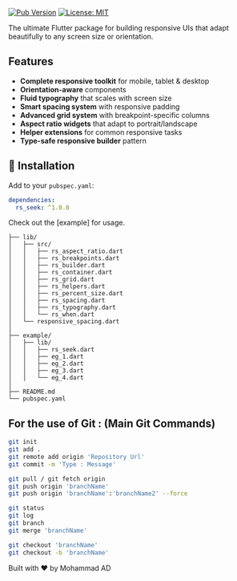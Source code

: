 [![Pub Version](https://img.shields.io/pub/v/rs_seek)](https://pub.dev/packages/rs_seek)
[![License: MIT](https://img.shields.io/badge/License-MIT-yellow.svg)](https://opensource.org/licenses/MIT)

The ultimate Flutter package for building responsive UIs that adapt beautifully to any screen size or orientation.

##  Features

- **Complete responsive toolkit** for mobile, tablet & desktop
- **Orientation-aware** components
- **Fluid typography** that scales with screen size
- **Smart spacing system** with responsive padding
- **Advanced grid system** with breakpoint-specific columns
- **Aspect ratio widgets** that adapt to portrait/landscape
- **Helper extensions** for common responsive tasks
- **Type-safe responsive builder** pattern

## 🚀 Installation

Add to your `pubspec.yaml`:

```yaml
dependencies:
  rs_seek: ^1.0.0
```
Check out the [example] for usage.
````Structure
├── lib/
│   ├── src/
│   │   ├── rs_aspect_ratio.dart
│   │   ├── rs_breakpoints.dart
│   │   ├── rs_builder.dart
│   │   ├── rs_container.dart
│   │   ├── rs_grid.dart
│   │   ├── rs_helpers.dart
│   │   ├── rs_percent_size.dart
│   │   ├── rs_spacing.dart
│   │   ├── rs_typography.dart
│   │   └── rs_when.dart
│   └── responsive_spacing.dart
│
├── example/
│   ├── lib/
│   │   ├── rs_seek.dart
│   │   ├── eg_1.dart
│   │   ├── eg_2.dart
│   │   ├── eg_3.dart
│   │   └── eg_4.dart
│
├── README.md
└── pubspec.yaml
````


## For the use of Git : (Main Git Commands)

```bash
git init
git add .
git remote add origin 'Repository Url'
git commit -m 'Type : Message'

git pull / git fetch origin
git push origin 'branchName'
git push origin 'branchName':'branchName2' --force

git status
git log
git branch
git merge 'branchName'

git checkout 'branchName'
git checkout -b 'branchName'
```
Built with ❤️ by Mohammad AD